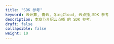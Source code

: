 ```yaml
---
title: "SDK 参考"
keyword: 云计算, 青云, QingCloud, 云点播,SDK 参考
description: 本章节介绍云点播 的 SDK 参考。
draft: false
collapsible: false
weight: 10
---
```

